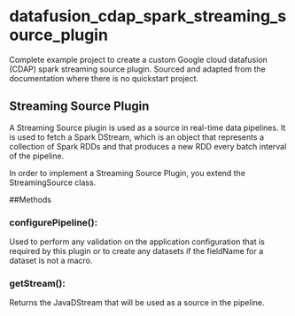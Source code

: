 # datafusion_cdap_spark_streaming_source_plugin
Complete example project to create a custom Google cloud datafusion (CDAP) spark streaming source plugin. Sourced and adapted from the documentation where there is no quickstart project.
## Streaming Source Plugin
A Streaming Source plugin is used as a source in real-time data pipelines. It is used to fetch a Spark DStream, which is an object that represents a collection of Spark RDDs and that produces a new RDD every batch interval of the pipeline.

In order to implement a Streaming Source Plugin, you extend the StreamingSource class.

##Methods
### configurePipeline():
Used to perform any validation on the application configuration that is required by this plugin or to create any datasets if the fieldName for a dataset is not a macro.
### getStream():
Returns the JavaDStream that will be used as a source in the pipeline.

